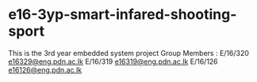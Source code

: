 # e16-3yp-smart-infared-shooting-sport
This is the 3rd year embedded system project Group Members : E/16/320 e16329@eng.pdn.ac.lk E/16/319 e16319@eng.pdn.ac.lk E/16/126 e16126@eng.pdn.ac.lk
